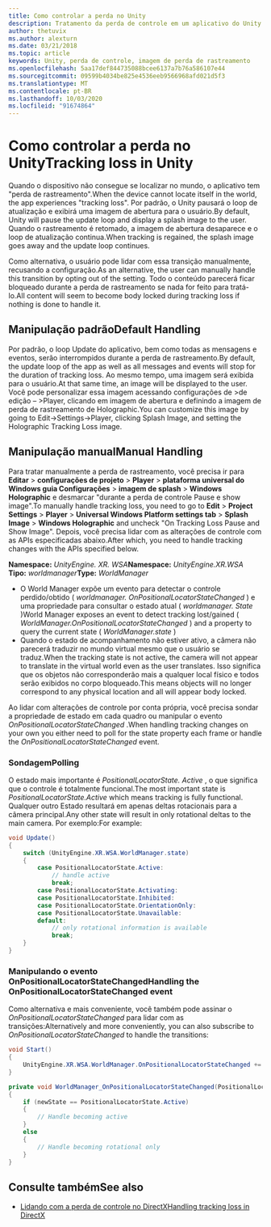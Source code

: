 ```yaml
---
title: Como controlar a perda no Unity
description: Tratamento da perda de controle em um aplicativo do Unity.
author: thetuvix
ms.author: alexturn
ms.date: 03/21/2018
ms.topic: article
keywords: Unity, perda de controle, imagem de perda de rastreamento
ms.openlocfilehash: 5aa17def844735088bcee6137a7b76a586107e44
ms.sourcegitcommit: 09599b4034be825e4536eeb9566968afd021d5f3
ms.translationtype: MT
ms.contentlocale: pt-BR
ms.lasthandoff: 10/03/2020
ms.locfileid: "91674864"
---
```

# <a name="tracking-loss-in-unity"></a><span data-ttu-id="16086-104">Como controlar a perda no Unity</span><span class="sxs-lookup"><span data-stu-id="16086-104">Tracking loss in Unity</span></span>

<span data-ttu-id="16086-105">Quando o dispositivo não consegue se localizar no mundo, o aplicativo tem "perda de rastreamento".</span><span class="sxs-lookup"><span data-stu-id="16086-105">When the device cannot locate itself in the world, the app experiences "tracking loss".</span></span> <span data-ttu-id="16086-106">Por padrão, o Unity pausará o loop de atualização e exibirá uma imagem de abertura para o usuário.</span><span class="sxs-lookup"><span data-stu-id="16086-106">By default, Unity will pause the update loop and display a splash image to the user.</span></span> <span data-ttu-id="16086-107">Quando o rastreamento é retomado, a imagem de abertura desaparece e o loop de atualização continua.</span><span class="sxs-lookup"><span data-stu-id="16086-107">When tracking is regained, the splash image goes away and the update loop continues.</span></span>

<span data-ttu-id="16086-108">Como alternativa, o usuário pode lidar com essa transição manualmente, recusando a configuração.</span><span class="sxs-lookup"><span data-stu-id="16086-108">As an alternative, the user can manually handle this transition by opting out of the setting.</span></span> <span data-ttu-id="16086-109">Todo o conteúdo parecerá ficar bloqueado durante a perda de rastreamento se nada for feito para tratá-lo.</span><span class="sxs-lookup"><span data-stu-id="16086-109">All content will seem to become body locked during tracking loss if nothing is done to handle it.</span></span>

## <a name="default-handling"></a><span data-ttu-id="16086-110">Manipulação padrão</span><span class="sxs-lookup"><span data-stu-id="16086-110">Default Handling</span></span>

<span data-ttu-id="16086-111">Por padrão, o loop Update do aplicativo, bem como todas as mensagens e eventos, serão interrompidos durante a perda de rastreamento.</span><span class="sxs-lookup"><span data-stu-id="16086-111">By default, the update loop of the app as well as all messages and events will stop for the duration of tracking loss.</span></span> <span data-ttu-id="16086-112">Ao mesmo tempo, uma imagem será exibida para o usuário.</span><span class="sxs-lookup"><span data-stu-id="16086-112">At that same time, an image will be displayed to the user.</span></span> <span data-ttu-id="16086-113">Você pode personalizar essa imagem acessando configurações de >de edição – >Player, clicando em imagem de abertura e definindo a imagem de perda de rastreamento de Holographic.</span><span class="sxs-lookup"><span data-stu-id="16086-113">You can customize this image by going to Edit->Settings->Player, clicking Splash Image, and setting the Holographic Tracking Loss image.</span></span>

## <a name="manual-handling"></a><span data-ttu-id="16086-114">Manipulação manual</span><span class="sxs-lookup"><span data-stu-id="16086-114">Manual Handling</span></span>

<span data-ttu-id="16086-115">Para tratar manualmente a perda de rastreamento, você precisa ir para **Editar**  >  **configurações de projeto**  >  **Player**  >  **plataforma universal do Windows guia Configurações**  >  **imagem de splash**  >  **Windows Holographic** e desmarcar "durante a perda de controle Pause e show image".</span><span class="sxs-lookup"><span data-stu-id="16086-115">To manually handle tracking loss, you need to go to **Edit** > **Project Settings** > **Player** > **Universal Windows Platform settings tab** > **Splash Image** > **Windows Holographic** and uncheck "On Tracking Loss Pause and Show Image".</span></span> <span data-ttu-id="16086-116">Depois, você precisa lidar com as alterações de controle com as APIs especificadas abaixo.</span><span class="sxs-lookup"><span data-stu-id="16086-116">After which, you need to handle tracking changes with the APIs specified below.</span></span>

<span data-ttu-id="16086-117">**Namespace:** *UnityEngine. XR. WSA*</span><span class="sxs-lookup"><span data-stu-id="16086-117">**Namespace:** *UnityEngine.XR.WSA*</span></span><br>
<span data-ttu-id="16086-118">**Tipo:** *worldmanager*</span><span class="sxs-lookup"><span data-stu-id="16086-118">**Type:** *WorldManager*</span></span>

* <span data-ttu-id="16086-119">O World Manager expõe um evento para detectar o controle perdido/obtido ( *worldmanager. OnPositionalLocatorStateChanged* ) e uma propriedade para consultar o estado atual ( *worldmanager. State* )</span><span class="sxs-lookup"><span data-stu-id="16086-119">World Manager exposes an event to detect tracking lost/gained ( *WorldManager.OnPositionalLocatorStateChanged* ) and a property to query the current state ( *WorldManager.state* )</span></span>
* <span data-ttu-id="16086-120">Quando o estado de acompanhamento não estiver ativo, a câmera não parecerá traduzir no mundo virtual mesmo que o usuário se traduz.</span><span class="sxs-lookup"><span data-stu-id="16086-120">When the tracking state is not active, the camera will not appear to translate in the virtual world even as the user translates.</span></span> <span data-ttu-id="16086-121">Isso significa que os objetos não corresponderão mais a qualquer local físico e todos serão exibidos no corpo bloqueado.</span><span class="sxs-lookup"><span data-stu-id="16086-121">This means objects will no longer correspond to any physical location and all will appear body locked.</span></span>

<span data-ttu-id="16086-122">Ao lidar com alterações de controle por conta própria, você precisa sondar a propriedade de estado em cada quadro ou manipular o evento *OnPositionalLocatorStateChanged* .</span><span class="sxs-lookup"><span data-stu-id="16086-122">When handling tracking changes on your own you either need to poll for the state property each frame or handle the *OnPositionalLocatorStateChanged* event.</span></span>

### <a name="polling"></a><span data-ttu-id="16086-123">Sondagem</span><span class="sxs-lookup"><span data-stu-id="16086-123">Polling</span></span>

<span data-ttu-id="16086-124">O estado mais importante é *PositionalLocatorState. Active* , o que significa que o controle é totalmente funcional.</span><span class="sxs-lookup"><span data-stu-id="16086-124">The most important state is *PositionalLocatorState.Active* which means tracking is fully functional.</span></span> <span data-ttu-id="16086-125">Qualquer outro Estado resultará em apenas deltas rotacionais para a câmera principal.</span><span class="sxs-lookup"><span data-stu-id="16086-125">Any other state will result in only rotational deltas to the main camera.</span></span> <span data-ttu-id="16086-126">Por exemplo:</span><span class="sxs-lookup"><span data-stu-id="16086-126">For example:</span></span>

```cs
void Update()
{
    switch (UnityEngine.XR.WSA.WorldManager.state)
    {
        case PositionalLocatorState.Active:
            // handle active
            break;
        case PositionalLocatorState.Activating:
        case PositionalLocatorState.Inhibited:
        case PositionalLocatorState.OrientationOnly:
        case PositionalLocatorState.Unavailable:
        default:
            // only rotational information is available
            break;
    }
}
```

### <a name="handling-the-onpositionallocatorstatechanged-event"></a><span data-ttu-id="16086-127">Manipulando o evento OnPositionalLocatorStateChanged</span><span class="sxs-lookup"><span data-stu-id="16086-127">Handling the OnPositionalLocatorStateChanged event</span></span>

<span data-ttu-id="16086-128">Como alternativa e mais conveniente, você também pode assinar o *OnPositionalLocatorStateChanged* para lidar com as transições:</span><span class="sxs-lookup"><span data-stu-id="16086-128">Alternatively and more conveniently, you can also subscribe to *OnPositionalLocatorStateChanged* to handle the transitions:</span></span>

```cs
void Start()
{
    UnityEngine.XR.WSA.WorldManager.OnPositionalLocatorStateChanged += WorldManager_OnPositionalLocatorStateChanged;
}

private void WorldManager_OnPositionalLocatorStateChanged(PositionalLocatorState oldState, PositionalLocatorState newState)
{
    if (newState == PositionalLocatorState.Active)
    {
        // Handle becoming active
    }
    else
    {
        // Handle becoming rotational only
    }
}
```

## <a name="see-also"></a><span data-ttu-id="16086-129">Consulte também</span><span class="sxs-lookup"><span data-stu-id="16086-129">See also</span></span>
* [<span data-ttu-id="16086-130">Lidando com a perda de controle no DirectX</span><span class="sxs-lookup"><span data-stu-id="16086-130">Handling tracking loss in DirectX</span></span>](../native/coordinate-systems-in-directx.md#handling-tracking-loss)
